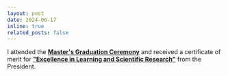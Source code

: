 ```yaml
---
layout: post
date: 2024-06-17
inline: true
related_posts: false
---
```


I attended the **<a href="https://hvtham.com/assets/img/master_graduation/DSC_2785.jpg">Master's Graduation Ceremony</a>** and received a certificate of merit for **<a href="https://hvtham.com/assets/img/master_graduation/DSC_2580.jpg">"Excellence in Learning and Scientific Research"</a>** from the President.